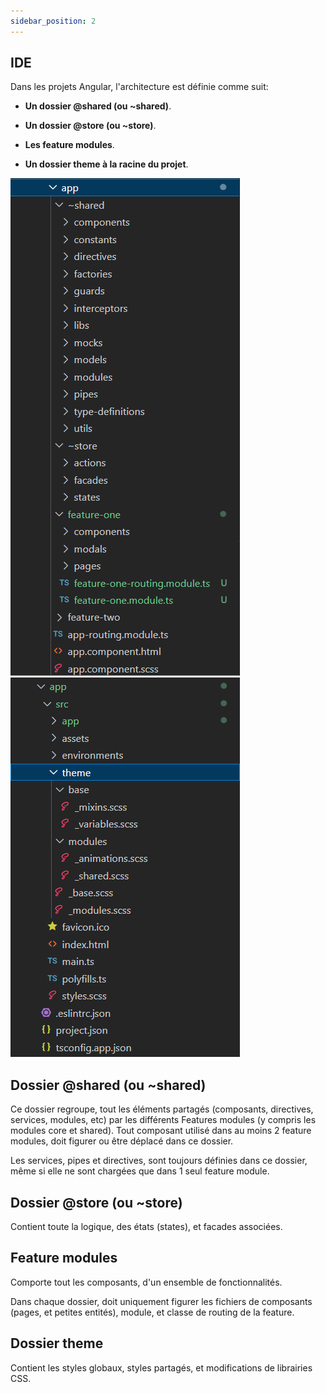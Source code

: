 ```yaml
---
sidebar_position: 2
---
```


## IDE

Dans les projets Angular, l'architecture est définie comme suit:

- **Un dossier @shared (ou ~shared)**.
- **Un dossier @store (ou ~store)**.
- **Les feature modules**.

- **Un dossier theme à la racine du projet**.

![Architecture globale](./img/main-architecture.png)
![Emplacement du dossier theme](./img/theme-folder-architecture.png)

## Dossier @shared (ou ~shared)

Ce dossier regroupe, tout les éléments partagés (composants, directives, services, modules, etc) par les différents Features modules (y compris les modules core et shared).
Tout composant utilisé dans au moins 2 feature modules, doit figurer ou être déplacé dans ce dossier.

Les services, pipes et directives, sont toujours définies dans ce dossier, même si elle ne sont chargées que dans 1 seul feature module.

## Dossier @store (ou ~store)

Contient toute la logique, des états (states), et facades associées.

## Feature modules

Comporte tout les composants, d'un ensemble de fonctionnalités.

Dans chaque dossier, doit uniquement figurer les fichiers de composants (pages, et petites entités), module, et classe de routing de la feature.

## Dossier theme

Contient les styles globaux, styles partagés, et modifications de librairies CSS.
